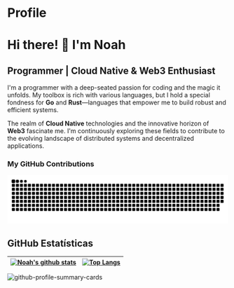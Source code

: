# Profile

# Hi there! 👋 I'm Noah

## Programmer | Cloud Native & Web3 Enthusiast

I'm a programmer with a deep-seated passion for coding and the magic it unfolds. My toolbox is rich with various languages, but I hold a special fondness for **Go** and **Rust**—languages that empower me to build robust and efficient systems.

The realm of **Cloud Native** technologies and the innovative horizon of **Web3** fascinate me. I'm continuously exploring these fields to contribute to the evolving landscape of distributed systems and decentralized applications.

<!-- ### Contact me -->

### My GitHub Contributions

![github-contribution-grid-snake](https://raw.githubusercontent.com/upupnoah/upupnoah/output/github-snake.svg)

## **GitHub Estatísticas**

| [![Noah's github stats](https://github-readme-stats.vercel.app/api?username=upupnoah&show_icons=true&include_all_commits=true&theme=buefy&hide_border=true)](https://github.com/upupnoah)  |[![Top Langs](https://github-readme-stats.vercel.app/api/top-langs/?username=upupnoah&layout=compact&theme=buefy&hide_border=true)](https://github.com/upupnoah)|
| ------------- | ------------- |

![github-profile-summary-cards](https://github-profile-summary-cards.vercel.app/api/cards/profile-details?username=upupnoah&theme=buefy)

